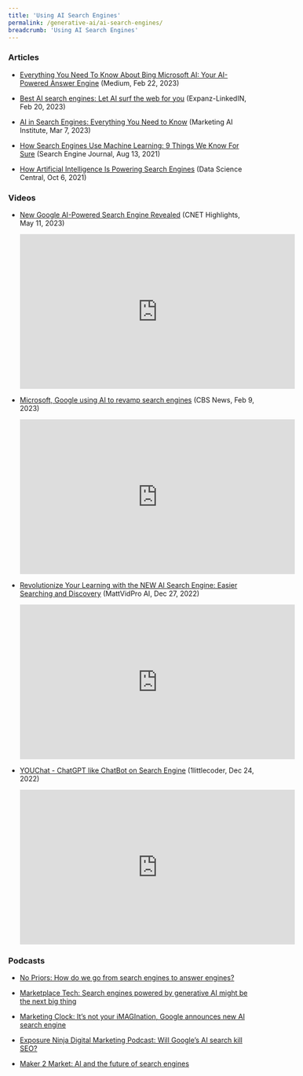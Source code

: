```yaml
---
title: 'Using AI Search Engines'
permalink: /generative-ai/ai-search-engines/
breadcrumb: 'Using AI Search Engines'
---
```


### Articles 

- [Everything You Need To Know About Bing Microsoft AI: Your AI-Powered Answer Engine](https:/kyleake.medium.com/everything-you-need-to-know-about-bing-microsoft-ai-your-ai-powered-answer-engine-5e2d39e7762a) (Medium, Feb 22, 2023)

- [Best AI search engines: Let AI surf the web for you](https:/www.linkedin.com/pulse/best-ai-search-engines-let-surf-web-you-expanz) (Expanz-LinkedIN, Feb 20, 2023)

- [AI in Search Engines: Everything You Need to Know](https:/www.marketingaiinstitute.com/blog/how-search-engines-use-artificial-intelligence) (Marketing AI Institute, Mar 7, 2023)

- [How Search Engines Use Machine Learning: 9 Things We Know For Sure](https:/www.searchenginejournal.com/ml-things-we-know/408882/#close) (Search Engine Journal, Aug 13, 2021)

- [How Artificial Intelligence Is Powering Search Engines](https:/www.datasciencecentral.com/how-artificial-intelligence-is-powering-search-engines/) (Data Science Central, Oct 6, 2021)

  

### Videos

- [New Google AI-Powered Search Engine Revealed](https:/www.youtube.com/watch?v=uEyiRRucb4k) (CNET Highlights, May 11, 2023)

  <iframe width="560" height="315" src="https://www.youtube.com/embed/uEyiRRucb4k" title="YouTube video player" frameborder="0" allow="accelerometer; autoplay; clipboard-write; encrypted-media; gyroscope; picture-in-picture; web-share" allowfullscreen></iframe>

  

- [Microsoft, Google using AI to revamp search engines](https:/www.youtube.com/watch?v=59tJtkLwbvc) (CBS News, Feb 9, 2023)

  <iframe width="560" height="315" src="https://www.youtube.com/embed/59tJtkLwbvc" title="YouTube video player" frameborder="0" allow="accelerometer; autoplay; clipboard-write; encrypted-media; gyroscope; picture-in-picture; web-share" allowfullscreen></iframe>

  

- [Revolutionize Your Learning with the NEW AI Search Engine: Easier Searching and Discovery](https:/www.youtube.com/watch?v=YLLKEaUbgkE) (MattVidPro AI, Dec 27, 2022)

  <iframe width="560" height="315" src="https://www.youtube.com/embed/YLLKEaUbgkE" title="YouTube video player" frameborder="0" allow="accelerometer; autoplay; clipboard-write; encrypted-media; gyroscope; picture-in-picture; web-share" allowfullscreen></iframe>

  

- [YOUChat - ChatGPT like ChatBot on Search Engine](https:/www.youtube.com/watch?v=k74Ckix-lpk) (1littlecoder, Dec 24, 2022)

  <iframe width="560" height="315" src="https://www.youtube.com/embed/k74Ckix-lpk" title="YouTube video player" frameborder="0" allow="accelerometer; autoplay; clipboard-write; encrypted-media; gyroscope; picture-in-picture; web-share" allowfullscreen></iframe>




### Podcasts 

- [No Priors: How do we go from search engines to answer engines? ](https:/open.spotify.com/episode/2o4kUULB5Sho0dIj3W99mw)

- [Marketplace Tech: Search engines powered by generative AI might be the next big thing](https:/open.spotify.com/episode/5zHuLCvm5kG6yKUBq2ehuY)

- [Marketing Clock: It’s not your iMAGInation, Google announces new AI search engine](https:/open.spotify.com/episode/5a2ycrS4KyJVAg1krJu4bZ)

- [Exposure Ninja Digital Marketing Podcast: Will Google’s AI search kill SEO?](https:/open.spotify.com/episode/2CFsLUUmnQXvl1JzYEohov)

- [Maker 2 Market: AI and the future of search engines](https:/open.spotify.com/episode/79tgOlWXvtEtIlx2r08ATQ)

  